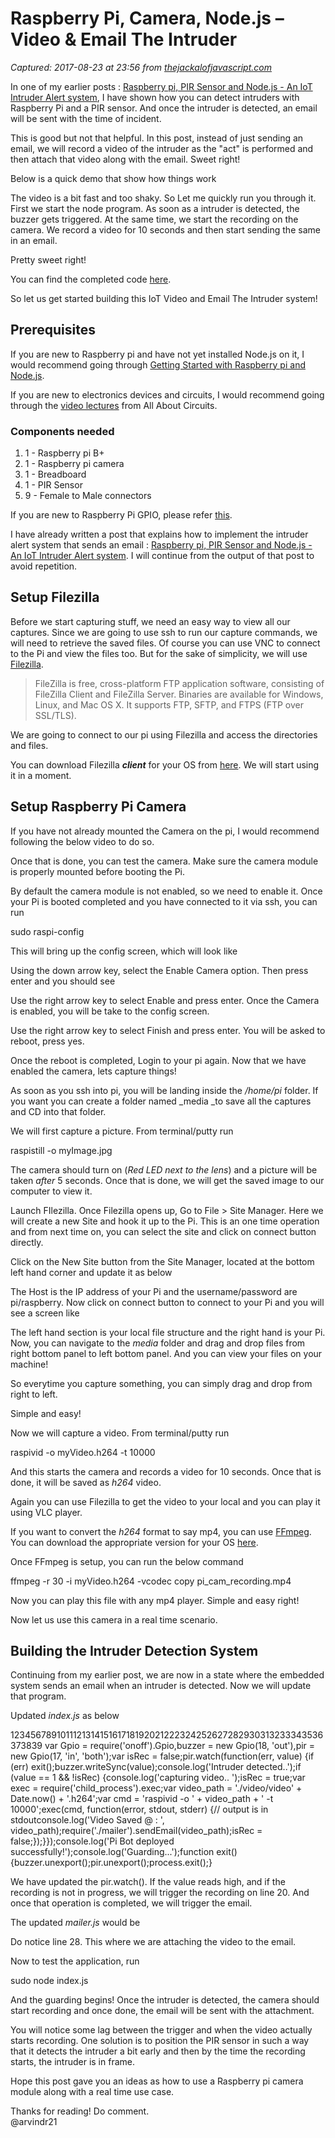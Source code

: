 # Raspberry Pi, Camera, Node.js – Video & Email The Intruder

_Captured: 2017-08-23 at 23:56 from [thejackalofjavascript.com](http://thejackalofjavascript.com/rpi-video-the-intruder/)_

In one of my earlier posts : [Raspberry pi, PIR Sensor and Node.js - An IoT Intruder Alert system](http://thejackalofjavascript.com/rpi-pir-sensor-node-iot-intruder-alert/), I have shown how you can detect intruders with Raspberry Pi and a PIR sensor. And once the intruder is detected, an email will be sent with the time of incident.

This is good but not that helpful. In this post, instead of just sending an email, we will record a video of the intruder as the "act" is performed and then attach that video along with the email. Sweet right!

Below is a quick demo that show how things work

The video is a bit fast and too shaky. So Let me quickly run you through it. First we start the node program. As soon as a intruder is detected, the buzzer gets triggered. At the same time, we start the recording on the camera. We record a video for 10 seconds and then start sending the same in an email.

Pretty sweet right!

You can find the completed code [here](https://github.com/arvindr21/pi_videoEMailIntruder).

So let us get started building this IoT Video and Email The Intruder system!

## Prerequisites

If you are new to Raspberry pi and have not yet installed Node.js on it, I would recommend going through [Getting Started with Raspberry pi and Node.js](http://thejackalofjavascript.com/getting-started-raspberry-pi-node-js/).

If you are new to electronics devices and circuits, I would recommend going through the [video lectures](http://www.allaboutcircuits.com/videos/index.html) from All About Circuits.

### Components needed

  1. 1 - Raspberry pi B+
  2. 1 - Raspberry pi camera
  3. 1 - Breadboard
  4. 1 - PIR Sensor
  5. 9 - Female to Male connectors

If you are new to Raspberry Pi GPIO, please refer [this](http://thejackalofjavascript.com/raspberry-pi-node-js-led-emit-morse-code/#gpio).

I have already written a post that explains how to implement the intruder alert system that sends an email : [Raspberry pi, PIR Sensor and Node.js - An IoT Intruder Alert system](http://thejackalofjavascript.com/rpi-pir-sensor-node-iot-intruder-alert/). I will continue from the output of that post to avoid repetition.

## Setup Filezilla

Before we start capturing stuff, we need an easy way to view all our captures. Since we are going to use ssh to run our capture commands, we will need to retrieve the saved files. Of course you can use VNC to connect to the Pi and view the files too. But for the sake of simplicity, we will use [Filezilla](https://filezilla-project.org/).

> FileZilla is free, cross-platform FTP application software, consisting of FileZilla Client and FileZilla Server. Binaries are available for Windows, Linux, and Mac OS X. It supports FTP, SFTP, and FTPS (FTP over SSL/TLS).

We are going to connect to our pi using Filezilla and access the directories and files.

You can download Filezilla _**client**_ for your OS from [here](https://filezilla-project.org/). We will start using it in a moment.

## Setup Raspberry Pi Camera

If you have not already mounted the Camera on the pi, I would recommend following the below video to do so.

Once that is done, you can test the camera. Make sure the camera module is properly mounted before booting the Pi.

By default the camera module is not enabled, so we need to enable it. Once your Pi is booted completed and you have connected to it via ssh, you can run

sudo raspi-config

This will bring up the config screen, which will look like

Using the down arrow key, select the Enable Camera option. Then press enter and you should see

Use the right arrow key to select Enable and press enter. Once the Camera is enabled, you will be take to the config screen.

Use the right arrow key to select Finish and press enter. You will be asked to reboot, press yes.

Once the reboot is completed, Login to your pi again. Now that we have enabled the camera, lets capture things!

As soon as you ssh into pi, you will be landing inside the _/home/pi_ folder. If you want you can create a folder named _media _to save all the captures and CD into that folder.

We will first capture a picture. From terminal/putty run

raspistill -o myImage.jpg

The camera should turn on (_Red LED next to the lens_) and a picture will be taken _after_ 5 seconds. Once that is done, we will get the saved image to our computer to view it.

Launch FIlezilla. Once Filezilla opens up, Go to File > Site Manager. Here we will create a new Site and hook it up to the Pi. This is an one time operation and from next time on, you can select the site and click on connect button directly.

Click on the New Site button from the Site Manager, located at the bottom left hand corner and update it as below

The Host is the IP address of your Pi and the username/password are pi/raspberry. Now click on connect button to connect to your Pi and you will see a screen like

The left hand section is your local file structure and the right hand is your Pi. Now, you can navigate to the _media_ folder and drag and drop files from right bottom panel to left bottom panel. And you can view your files on your machine!

So everytime you capture something, you can simply drag and drop from right to left.

Simple and easy!

Now we will capture a video. From terminal/putty run

raspivid -o myVideo.h264 -t 10000

And this starts the camera and records a video for 10 seconds. Once that is done, it will be saved as _h264_ video.

Again you can use Filezilla to get the video to your local and you can play it using VLC player.

If you want to convert the _h264_ format to say mp4, you can use [FFmpeg](https://www.ffmpeg.org/). You can download the appropriate version for your OS [here](https://www.ffmpeg.org/download.html).

Once FFmpeg is setup, you can run the below command

ffmpeg -r 30 -i myVideo.h264 -vcodec copy pi_cam_recording.mp4

Now you can play this file with any mp4 player. Simple and easy right!

Now let us use this camera in a real time scenario.

## Building the Intruder Detection System

Continuing from my earlier post, we are now in a state where the embedded system sends an email when an intruder is detected. Now we will update that program.

Updated _index.js_ as below

123456789101112131415161718192021222324252627282930313233343536373839 
var Gpio = require('onoff').Gpio,buzzer = new Gpio(18, 'out'),pir = new Gpio(17, 'in', 'both');var isRec = false;pir.watch(function(err, value) {if (err) exit();buzzer.writeSync(value);console.log('Intruder detected..');if (value == 1 && !isRec) {console.log('capturing video.. ');isRec = true;var exec = require('child_process').exec;var video_path = './video/video' + Date.now() + '.h264';var cmd = 'raspivid -o ' + video_path + ' -t 10000';exec(cmd, function(error, stdout, stderr) {// output is in stdoutconsole.log('Video Saved @ : ', video_path);require('./mailer').sendEmail(video_path);isRec = false;});}});console.log('Pi Bot deployed successfully!');console.log('Guarding...');function exit() {buzzer.unexport();pir.unexport();process.exit();}

We have updated the pir.watch(). If the value reads high, and if the recording is not in progress, we will trigger the recording on line 20. And once that operation is completed, we will trigger the email.

The updated _mailer.js_ would be

Do notice line 28. This where we are attaching the video to the email.

Now to test the application, run

sudo node index.js

And the guarding begins! Once the intruder is detected, the camera should start recording and once done, the email will be sent with the attachment.

You will notice some lag between the trigger and when the video actually starts recording. One solution is to position the PIR sensor in such a way that it detects the intruder a bit early and then by the time the recording starts, the intruder is in frame.

Hope this post gave you an ideas as how to use a Raspberry pi camera module along with a real time use case.

Thanks for reading! Do comment.  
@arvindr21
